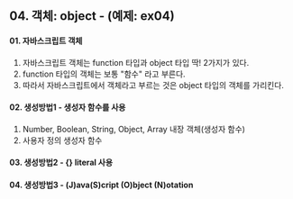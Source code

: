 ## 04. 객체: object - (예제: ex04)

#### 01. 자바스크립트 객체
1. 자바스크립트 객체는 function 타입과 object 타입 딱! 2가지가 있다.
2. function 타입의 객체는 보통 "함수" 라고 부른다.
3. 따라서 자바스크립트에서 객체라고 부르는 것은 object 타입의 객체를 가리킨다.

#### 02. 생성방법1 - 생성자 함수를 사용
1. Number, Boolean, String, Object, Array 내장 객체(생성자 함수)
2. 사용자 정의 생성자 함수


#### 03. 생성방법2 - {} literal 사용

#### 04. 생성방법3 - (J)ava(S)cript (O)bject (N)otation